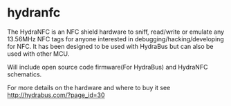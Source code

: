 hydranfc
========

The HydraNFC is an NFC shield hardware to sniff, read/write or emulate any 13.56MHz NFC tags for anyone interested in debugging/hacking/developing for NFC.
It has been designed to be used with HydraBus but can also be used with other MCU.

Will include open source code firmware(For HydraBus) and HydraNFC schematics.

For more details on the hardware and where to buy it see http://hydrabus.com/?page_id=30
